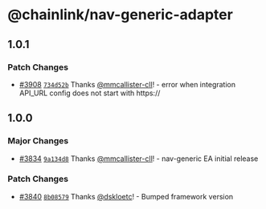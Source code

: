 # @chainlink/nav-generic-adapter

## 1.0.1

### Patch Changes

- [#3908](https://github.com/smartcontractkit/external-adapters-js/pull/3908) [`734d52b`](https://github.com/smartcontractkit/external-adapters-js/commit/734d52b49c43c41887ce5931d7df5bb82701c380) Thanks [@mmcallister-cll](https://github.com/mmcallister-cll)! - error when integration API_URL config does not start with https://

## 1.0.0

### Major Changes

- [#3834](https://github.com/smartcontractkit/external-adapters-js/pull/3834) [`9a134d8`](https://github.com/smartcontractkit/external-adapters-js/commit/9a134d81709953d7cf3c1ba5893ad13c4419168b) Thanks [@mmcallister-cll](https://github.com/mmcallister-cll)! - nav-generic EA initial release

### Patch Changes

- [#3840](https://github.com/smartcontractkit/external-adapters-js/pull/3840) [`8b08579`](https://github.com/smartcontractkit/external-adapters-js/commit/8b085790e1fcd3543ec0ea540e1915bacd998ec4) Thanks [@dskloetc](https://github.com/dskloetc)! - Bumped framework version
